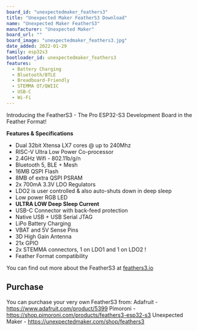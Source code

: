 ```yaml
---
board_id: "unexpectedmaker_feathers3"
title: "Unexpected Maker FeatherS3 Download"
name: "Unexpected Maker FeatherS3"
manufacturer: "Unexpected Maker"
board_url: ""
board_image: "unexpectedmaker_feathers3.jpg"
date_added: 2022-01-29
family: esp32s3
bootloader_id: unexpectedmaker_feathers3
features:
  - Battery Charging
  - Bluetooth/BTLE
  - Breadboard-Friendly
  - STEMMA QT/QWIIC
  - USB-C
  - Wi-Fi
---
```


Introducing the FeatherS3 - The Pro ESP32-S3 Development Board in the Feather Format!

**Features & Specifications**
- Dual 32bit Xtensa LX7 cores @ up to 240Mhz
- RISC-V Ultra Low Power Co-processor
- 2.4GHz Wifi - 802.11b/g/n
- Bluetooth 5, BLE + Mesh
- 16MB QSPI Flash
- 8MB of extra QSPI PSRAM
- 2x 700mA 3.3V LDO Regulators
- LDO2 is user controlled & also auto-shuts down in deep sleep
- Low power RGB LED
- **ULTRA LOW Deep Sleep Current**
- USB-C Connector with back-feed protection
- Native USB + USB Serial JTAG
- LiPo Battery Charging
- VBAT and 5V Sense Pins
- 3D High Gain Antenna
- 21x GPIO
- 2x STEMMA connectors, 1 on LDO1 and 1 on LDO2 !
- Feather Format compatibility

You can find out more about the FeatherS3 at [feathers3.io](https://feathers3.io)

## Purchase
You can purchase your very own FeatherS3 from:
Adafruit - https://www.adafruit.com/product/5399
Pimoroni - https://shop.pimoroni.com/products/feathers3-esp32-s3
Unexpected Maker - https://unexpectedmaker.com/shop/feathers3
